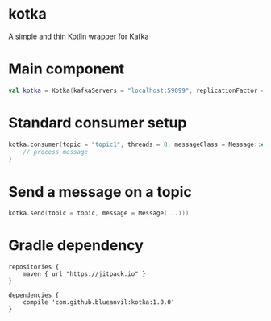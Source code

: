 # kotka
A simple and thin Kotlin wrapper for Kafka

# Main component
```kotlin
val kotka = Kotka(kafkaServers = "localhost:59099", replicationFactor = 1)
```

# Standard consumer setup
```kotlin
kotka.consumer(topic = "topic1", threads = 8, messageClass = Message::class) { message ->
    // process message
}
```

# Send a message on a topic
```kotlin
kotka.send(topic = topic, message = Message(...)))
```

# Gradle dependency

```
repositories {
    maven { url "https://jitpack.io" }
}

dependencies {
    compile 'com.github.blueanvil:kotka:1.0.0'
}
```
